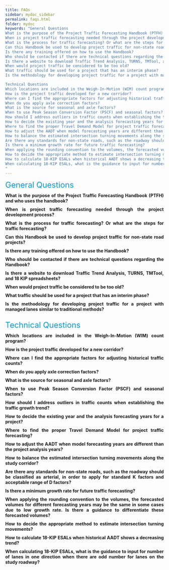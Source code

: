 ```yaml
---
title: FAQs
sidebar: mydoc_sidebar
permalink: faqs.html
folder: mydoc
keywords: "General Questions
What is the purpose of the Project Traffic Forecasting Handbook (PTFH) and who uses the handbook?
When is project traffic forecasting needed through the project development process?
What is the process for traffic forecasting? Or what are the steps for traffic forecasting?
Can this Handbook be used to develop project traffic for non-state road projects?
Is there any training offered on how to use the Handbook?
Who should be contacted if there are technical questions regarding the Handbook?
Is there a website to download Traffic Trend Analysis, TURNS, TMTool, and 18 KIP spreadsheets?
When would project traffic be considered to be too old?
What traffic should be used for a project that has an interim phase?
Is the methodology for developing project traffic for a project with managed lanes similar to traditional methods?

Technical Questions
Which locations are included in the Weigh-In-Motion (WIM) count program?
How is the project traffic developed for a new corridor?
Where can I find the appropriate factors for adjusting historical traffic counts?
When do you apply axle correction factors?
What is the source for seasonal and axle factors?
When to use Peak Season Conversion Factor (PSCF) and seasonal factors?
How should I address outliers in traffic counts when establishing the traffic growth trend?
How to decide the existing year and the analysis forecasting years for a project?
Where to find the proper Travel Demand Model for project traffic forecasting?
How to adjust the AADT when model forecasting years are different than the project analysis years?
How to balance the estimated intersection turning movements along the study corridor?
Are there any standards for non-state roads, such as the roadway should be classified as arterial, in order to apply for standard K factors and acceptable range of D factors?
Is there a minimum growth rate for future traffic forecasting?
When applying the rounding convention to the volumes, the forecasted volumes for different forecasting years may be the same in some cases due to low growth rate. Is there a guidance to differentiate these forecasted volumes?
How to decide the appropriate method to estimate intersection turning movements?
How to calculate 18-KIP ESALs when historical AADT shows a decreasing trend?
When calculating 18-KIP ESALs, what is the guidance to input for number of lanes in one direction when there are odd number for lanes on the study roadway?
"
---
```


<style>
  div{
    text-align:justify;
    };

</style>


<html>
<head>
    
<style>
        .faq {
            margin: 10px 0;
            cursor: pointer;
            font-weight:bold;
        }

        .answer {
            display: none;
            margin-left: 2rem;
        }

        .answer ol li{
          margin: 0.3rem 0;
        }

        .faq:hover {
            color: #015CAE; 
        }


</style>
</head>
<body>
<div style="color:#009dd6; font-size:25px">General Questions</div>
<div class="faq" onclick="toggleAnswer('answer1')">What is the purpose of the Project Traffic Forecasting Handbook (PTFH) and who uses the handbook?</div>
<div class="answer" id="answer1">
As stated in <a href="https://xinyadani.github.io/jekyll-web.io/1_2.html" target="_blank">Section 1.2</a>, the purpose of the PTFH is to describe policies and procedures accepted by the FDOT and offer guidelines on principles and techniques for preparing project traffic required by various stages of the project development process. The objective is to help standardize the traffic forecasting process that will result in consistent and defendable project traffic on all applicable transportation projects.<div style="margin:0.6rem 0"></div>

As for who uses the handbook, the intended audience is transportation engineers and planners who develop project traffic for various highway projects for FDOT and its partner agencies in the state of Florida. This Handbook may be used by local governments and other agencies to review, accept, or approve project traffic developed for highway projects within their jurisdictions.
</div>

<div class="faq" onclick="toggleAnswer('answer2')">When is project traffic forecasting needed through the project development process?</div>
<div class="answer" id="answer2">
As outlined in <a href="https://xinyadani.github.io/jekyll-web.io/index.html" target="_blank">Section 1.1</a>, project traffic forecasting plays an integral role in the project development process. It helps decision-makers evaluate their options and select the best alternatives to meet project goals and objectives. Here are the key stages in the project development process where traffic forecasting is typically required:
<ol>
<li style="margin:0.3rem 0">Corridor: used to make decisions with important capacity and capital investment implications. The Corridor Traffic Forecasting is required before establishing a new alignment or widening of an existing facility.</li>
<li style="margin:0.3rem 0">Project: used to develop lane configuration requirements for intersection designs, and to evaluate the operational efficiency of proposed improvements. It is also required for reconstruction, resurfacing, lane addition, bridge replacement, new roadway projects, and major intersection improvements.</li> 
<li style="margin:0.3rem 0">18-KIP ESAL: required for the pavement design for new construction, reconstruction, and RRR projects that require a structural loading forecast.</li>
</ol>
In summary, project traffic forecasting is needed at various stages throughout the project development process to inform decision-making and design considerations.
</div>



<div class="faq" onclick="toggleAnswer('answer3')">What is the process for traffic forecasting? Or what are the steps for traffic forecasting?</div>
<div class="answer" id="answer3">

The PTFH describes the three forecasting processes which include Corridor, Project, and the 18-KIP ESAL in detail. <a href="https://xinyadani.github.io/jekyll-web.io/4_1.html" target="_blank">Chapter 4</a> provides guidance on the use of models to develop traffic projections for project, corridor, and RRR projects. Please refer to the following for a more detailed illustration of steps for traffic forecasting:
<ol>
<li>Corridor Traffic Forecasting Process: Figure 4-1</li>
<li>Project Traffic Forecasting Process: Figure 4-2</li>
<li>ESAL Forecasting Process: Figure 8-1</li>
</ol>
If an acceptable model is not available for a project, then refer to <a href="https://xinyadani.github.io/jekyll-web.io/5_4.html" target="_blank">Section 5.4</a>.
</div>


<div class="faq" onclick="toggleAnswer('answer4')">Can this Handbook be used to develop project traffic for non-state road projects?</div>
<div class="answer" id="answer4">
As stated in <a href="https://xinyadani.github.io/jekyll-web.io/1_2.html" target="_blank">Section 1.2</a>, this Handbook may be used by local governments and other agencies to review, accept, or approve project traffic developed for highway projects within their jurisdictions. The specific use of the PTFH for non-state road projects would depend on the policies and guidelines of the organization or jurisdiction overseeing the project. It's essential to consult with the relevant local or regional transportation authorities and agencies. They may have their own traffic forecasting guidelines or standards that need to be followed. The PTFH is typically associated with the FDOT and is designed to provide guidance and standards for traffic forecasting specifically within the state of Florida.
</div>


<div class="faq" onclick="toggleAnswer('answer5')">Is there any training offered on how to use the Handbook?</div>
<div class="answer" id="answer5">
Please visit the following website to check the available trainings and webinars offered the Systems Implementation Office:<div style="margin:0.6rem 0"></div>
<a href="https://www.fdot.gov/planning/systems/systems-management/trainings-webinars" target="_blank">https://www.fdot.gov/planning/systems/systems-management/trainings-webinars</a>
</div>

<div class="faq" onclick="toggleAnswer('answer6')">Who should be contacted if there are technical questions regarding the Handbook?</div>
<div class="answer" id="answer6">
Please contact the FDOT Systems Implementation Office and the contact information is provided on the following website:<div style="margin:0.6rem 0"></div>
<a href="https://www.fdot.gov/planning/systems/Systems-Management.shtm" target="_blank">https://www.fdot.gov/planning/systems/Systems-Management.shtm</a>
</div>

<div class="faq" onclick="toggleAnswer('answer7')">Is there a website to download Traffic Trend Analysis, TURNS, TMTool, and 18 KIP spreadsheets?</div>
<div class="answer" id="answer7">
Yes, the spreadsheets can be downloaded from the following website:<div style="margin:0.6rem 0"></div>
<a href="https://www.fdot.gov/planning/systems/systems-management/systems-management-documents" target="_blank">https://www.fdot.gov/planning/systems/systems-management/systems-management-documents</a><div style="margin:0.6rem 0"></div>
Also, the download link is included in the PTFH chapters to introduce these tools.
</div>

<div class="faq" onclick="toggleAnswer('answer8')">When would project traffic be considered to be too old?</div>
<div class="answer" id="answer8">
In general, it's recommended to use the most recent and relevant traffic data available for project analysis. Project traffic data can become outdated over time, and determining when it is considered "too old" depends on several factors, including the purpose of the data, the land use change in the area, and the specific project or analysis in question. When using older data, it's important to acknowledge its limitations and consider the potential need for adjustments or validation to account for changes in traffic patterns over time.<div style="margin:0.6rem 0"></div>
As stated in Part 1 Section 4.2.2 of the <a href="https://www.fdot.gov/environment/pubs/pdeman/pdeman-current" target="_blank">PD&E Manual</a>, effective July 1, 2023, the planning product being adopted into the NEPA analysis was approved within the 5-year period ending on the date on which the information is adopted or incorporated by reference.
</div>


<div class="faq" onclick="toggleAnswer('answer9')">What traffic should be used for a project that has an interim phase?</div>
<div class="answer" id="answer9">
As outlined in <a href="https://xinyadani.github.io/jekyll-web.io/4_7.html" target="_blank">Section 4.7</a>, the traffic for interim phase can be obtained from model outputs in the developed interim phase land use and network scenarios. If the interim phase is defined as a year between the opening year and the design year without project changes, the interim phase traffic can be developed by interpolating between the opening year and design year traffic.
</div>

<div class="faq" onclick="toggleAnswer('answer10')">Is the methodology for developing project traffic for a project with managed lanes similar to traditional methods?</div>
<div class="answer" id="answer10">
Project traffic forecasts for managed lanes require an additional level of effort compared with the traditional forecasting methods provided in this Handbook. Please refer to Chapter 9 for project traffic for tolled managed lanes. In addition, FDOT has developed a Managed Lanes Guidebook to provide guidance on the planning and implementation processes of managed lanes projects and associated technical, organizational, and outreach requirements. The intent of <a href="https://xinyadani.github.io/jekyll-web.io/9_1.html" target="_blank">Chapter 9</a> is to supplement the <a href="https://fdotwww.blob.core.windows.net/sitefinity/docs/default-source/planning/systems/systems-management/document-repository/managed-lanes/mlg-2023-final_feb-2023_online.pdf?sfvrsn=c85fd183_2" target="_blank">FDOT Managed Lanes Guidebook</a> and provide additional guidance on the development of project traffic during the project development process for Express Lanes. This chapter is not intended for use in traffic and revenue studies.
</div>
<br>


<div style="color:#009dd6; font-size:25px;">Technical Questions</div>

<div class="faq" onclick="toggleAnswer('answer11')">Which locations are included in the Weigh-In-Motion (WIM) count program?</div>
<div class="answer" id="answer11">
The WIM locations can be found on the Florida Traffic Online (FTO) website by selecting the layer of WIM Locations. Additional information is provided in the following link:<div style="margin:0.6rem 0"></div>
<a href="https://www.fdot.gov/mcsaw/weighstationlisting.shtm" target="_blank">https://www.fdot.gov/mcsaw/weighstationlisting.shtm</a>
</div>

<div class="faq" onclick="toggleAnswer('answer12')">How is the project traffic developed for a new corridor?</div>
<div class="answer" id="answer12">
As stated in <a href="https://xinyadani.github.io/jekyll-web.io/4_2.html" target="_blank">Section 4.2.1</a>, the traffic forecasting for a new corridor or improving existing facilities follows the seven-step corridor traffic forecasting process shown in <a href="https://xinyadani.github.io/jekyll-web.io/4_2.html" target="_blank">Figure 4-1</a>. Utilizing travel demand models to simulate traffic patterns on the new corridor involves developing a model scenario that represents the anticipated traffic flow, considering the roadway's design and surrounding land uses. Please refer to <a href="https://xinyadani.github.io/jekyll-web.io/4_7.html" target="_blank">Section 4.7.2</a> for reasonableness checks on future year forecasts and <a href="https://xinyadani.github.io/jekyll-web.io/5_4.html" target="_blank">Section 5.4</a> for DDHV development on a new facility.
</div>

<div class="faq" onclick="toggleAnswer('answer13')">Where can I find the appropriate factors for adjusting historical traffic counts?</div>
<div class="answer" id="answer13">
Historical traffic counts are typically used to establish traffic growth trends. There are no specific factors for adjusting historical traffic counts if the count data obtained from the FTO website is already AADTs. Otherwise, please refer to <a href="https://xinyadani.github.io/jekyll-web.io/2_5.html" target="_blank">Section 2.5.1</a> for converting ADT to AADT. Additional checks may be conducted to see if the count data is computed (field collected) or estimated due to various reasons that the data collection could not be performed for the specific year(s), or if the count data had experienced significant impacts such as the COVID-19 pandemic.
</div>

<div class="faq" onclick="toggleAnswer('answer14')">When do you apply axle correction factors?</div>
<div class="answer" id="answer14">
Axle correction factors (ACF) are applied in traffic data that records axle-based information. Please refer to <a href="https://xinyadani.github.io/jekyll-web.io/2_4.html" target="_blank">Section 2.4.2</a> for the application of ACF.
</div>

<div class="faq" onclick="toggleAnswer('answer15')">What is the source for seasonal and axle factors?</div>
<div class="answer" id="answer15">
As stated in <a href="https://xinyadani.github.io/jekyll-web.io/2_4.html" target="_blank">Sections 2.4.1 and 2.4.2</a>, Seasonal Factor Category is determined by using traffic data collected from permanent count location to develop monthly seasonal factor and weekly factor. ACF are determined by using the data from continuous and short-term classification counts following the guidelines as described in the <a href="https://www.fhwa.dot.gov/policyinformation/tmguide/" target="_blank">FHWA Traffic Monitoring Guide</a>. The seasonal and axle factors can be downloaded from the FTO website by selecting the Traffic Reports in terms of Peak Season Factor Category and Weekly Axle Factor Category. More details of using the reports are included in <a href="https://xinyadani.github.io/jekyll-web.io/2_9.html" target="_blank">Sections 2.9.1 and 2.9.2</a>.
</div>


<div class="faq" onclick="toggleAnswer('answer16')">When to use Peak Season Conversion Factor (PSCF) and seasonal factors?</div>
<div class="answer" id="answer16">
Seasonal Factors (SF) are used to convert an average weekday 24-hour traffic count to AADT. Peak Season Conversion Factors (PSCF) are used to convert a 24-hour count, representing the average weekday daily traffic, to PSWADT. Please refer to <a href="https://xinyadani.github.io/jekyll-web.io/4_7.html" target="_blank">Section 4.7.3</a> for more details.
</div>

<div class="faq" onclick="toggleAnswer('answer17')">How should I address outliers in traffic counts when establishing the traffic growth trend?</div>
<div class="answer" id="answer17">
Addressing outliers in traffic counts is essential when establishing a traffic growth trend to ensure that the trend accurately reflects the typical traffic patterns. Here are recommendations to address outliers:<div style="margin:0.6rem 0"></div>
1. Identify Outliers: start by identifying outliers in the traffic count data. Outliers are data points that significantly deviate from the overall trend or pattern. Common techniques for identifying outliers include visual inspection of data plots, statistical methods, and automated outlier detection algorithms.<div style="margin:0.6rem 0"></div>
2. Understand the Source of Outliers: investigate the reasons behind the outliers. Outliers can result from various factors, such as data collection errors, equipment malfunctions, extreme weather events, accidents, construction, or special events. Understanding the source of outliers is crucial for deciding how to address them.<div style="margin:0.6rem 0"></div>
3. Statistical Methods: consider applying statistical methods to handle outliers, such as replacing outliers with the nearest non-outlying values, removing a fixed percentage of the most extreme outliers from the dataset.
</div>

<div class="faq" onclick="toggleAnswer('answer18')">How to decide the existing year and the analysis forecasting years for a project?</div>
<div class="answer" id="answer18">
For project traffic forecasting purposes, the base year is the year when system data is collected to evaluate the existing conditions and establish the purpose and needs of a project. Please refer to <a href="https://xinyadani.github.io/jekyll-web.io/4_2.html" target="_blank">Section 4.2.3</a> for more details. If a different existing or analysis forecasting year is proposed, please clearly document your rationale for selecting the existing and forecasting years. Ultimately, the choice of existing and forecasting years should align with the project's objectives and requirements. It should also consider the availability of reliable data and account for factors that may impact transportation conditions over the chosen timeframe. The FDOT Project Manager and other relevant stakeholders should be consulted to establish analysis years before the project begins.
</div>

<div class="faq" onclick="toggleAnswer('answer19')">Where to find the proper Travel Demand Model for project traffic forecasting?</div>
<div class="answer" id="answer19">
Please refer to <a href="https://xinyadani.github.io/jekyll-web.io/4_3.html" target="_blank">Section 4.3.5</a> for travel demand models available in Florida. Additional information can be found from the following <a href="https://www.fsutmsonline.net/index.php/model_pages/model_pages/" target="_blank">FSUTMS Web Portal</a>.
</div>

<div class="faq" onclick="toggleAnswer('answer20')">How to adjust the AADT when model forecasting years are different than the project analysis years?</div>
<div class="answer" id="answer20">
As mentioned in Section 4.2.3, in many cases, the model base year is different from the project base year. Likewise, the forecast year of the model could be different than the design year of the project. Standard data processing procedures, such as linear interpolation or extrapolation, should be used to ensure that the model provides traffic forecasts for both the opening and design year of the project.
</div>

<div class="faq" onclick="toggleAnswer('answer21')">How to balance the estimated intersection turning movements along the study corridor?</div>
<div class="answer" id="answer21">
Manually balancing the estimated intersection turning movements can be time and labor intensive and presents challenge with review and quality control, especially with large project areas. It is recommended that count data be adjusted and balanced between upstream and downstream locations using Excel spreadsheets or other tools that can help with review and quality control. There are several methods considered for balancing: split the difference between intersections, higher volume distributed to all movements, higher volume distributed to through movements, spreadsheet link volume forcing, and a combination of all or some of the other methods. In addition, Synchro can be used as a tool for intersection turning movements balancing, especially along arterial corridors where signal timing and other traffic analyses are being conducted. Synchro can display the traffic volume imbalance along a link, which can help expedite the balancing process.<div style="margin:0.6rem 0"></div>
As specified in Section 5.8 Quality Assurance of <a href="https://fdotwww.blob.core.windows.net/sitefinity/docs/default-source/planning/systems/systems-management/document-repository/traffic-analysis/traffic-analysis-handbook_05-2021.pdf?sfvrsn=cecdd23b_2" target="_blank">2021 FDOT Traffic Analysis Handbook</a>, a 10% difference between upstream and downstream counts for location with no known traffic sources or sinks (such as driveways or parking garage) is considered acceptable. However, some districts have more stringent requirements, such as 7%. Please consult with the individual districts to establish the minimum acceptable threshold.
</div>

<div class="faq" onclick="toggleAnswer('answer22')">Are there any standards for non-state roads, such as the roadway should be classified as arterial, in order to apply for standard K factors and acceptable range of D factors?</div>
<div class="answer" id="answer22">
As stated in <a href="https://xinyadani.github.io/jekyll-web.io/2_5.html" target="_blank">Section 2.5.2.2</a>, a new approach to developing the Standard K Factors considers context classification, area type, and facility type of a roadway segment. It is recommended that the selected K Factor for a project fall within the K Factor Range. With the new K Factor Range, there could still be cases where the K Factor Range may not directly apply. In such cases, short-term traffic counts that include both weekdays and weekends should be collected. K Factors should be developed by analyzing the short-term traffic counts and relevant traffic information from FTO, if available.<div style="margin:0.6rem 0"></div>
As stated in <a href="https://xinyadani.github.io/jekyll-web.io/2_5.html" target="_blank">Section 2.5.3.2</a>, If traffic counts for the project site are not available, obtain short-term traffic counts to determine hourly traffic volume distribution. This will allow the identification of the peak hour of the day and peak direction during the peak hour. If no counts are available, the intersecting roadways that are non-state maintained will use the same D-Factor as the project roadway on the state highway system. The D-Factors should be checked to see if they are within the allowable range.
</div>

<div class="faq" onclick="toggleAnswer('answer23')">Is there a minimum growth rate for future traffic forecasting?</div>
<div class="answer" id="answer23">
There is no specific minimum growth rate prescribed universally for future traffic forecasting because the rate of traffic growth can vary significantly depending on the region, location, type of road, economic conditions, and other factors. In the case that the calculated traffic growth rate is unreasonably higher or lower than growth rates from other sources, a comprehensive traffic growth rate should be established using more data sources. It is recommended that the expected population or employment growth of the area and the overall average traffic growth rate for all roadways in the area be considered. When a trend analysis produces minimal or negative traffic growth rates, a minimum traffic growth rate of 0.5 percent annually is currently applied to traffic forecasting in some districts, but it is recommended to work with individual district offices to establish the appropriate minimum growth rate for the study at hand.
</div>

<div class="faq" onclick="toggleAnswer('answer24')">When applying the rounding convention to the volumes, the forecasted volumes for different forecasting years may be the same in some cases due to low growth rate. Is there a guidance to differentiate these forecasted volumes?</div>
<div class="answer" id="answer24">
Currently there is no specific guidance to differentiate these forecasted volumes in this case. Additional documentation or reporting a volume as "between 10,000 and 10,500 vehicles per day” may help understand how the forecasts were derived.
</div>

<div class="faq" onclick="toggleAnswer('answer25')">How to decide the appropriate method to estimate intersection turning movements?</div>
<div class="answer" id="answer25">
Please refer to <a href="https://xinyadani.github.io/jekyll-web.io/7_8.html" target="_blank">Section 7.8</a> regarding the two main tools used in Florida for developing turning movement volumes. 
</div>

<div class="faq" onclick="toggleAnswer('answer26')">How to calculate 18-KIP ESALs when historical AADT shows a decreasing trend?</div>
<div class="answer" id="answer26">
Please refer to Step 6 of <a href="https://xinyadani.github.io/jekyll-web.io/8_6.html" target="_blank">Section 8.6</a> as the example shows a negative growth and considers other factors to calculate 18-KIP ESALs.
</div>

<div class="faq" onclick="toggleAnswer('answer27')">When calculating 18-KIP ESALs, what is the guidance to input for number of lanes in one direction when there are odd number for lanes on the study roadway?</div>
<div class="answer" id="answer27">
The newly released ESAL tool has updated the input for number of lanes from “one direction” to “by direction” (See <a href="https://xinyadani.github.io/jekyll-web.io/8_6.html" target="_blank">Figure 8-13</a>).
</div>











<script>
    function toggleAnswer(id) {
        var answer = document.getElementById(id);
        if (answer.style.display === "block") {
            answer.style.display = "none";
        } else {
            answer.style.display = "block";
        }
    }
</script>
</body>
</html>
